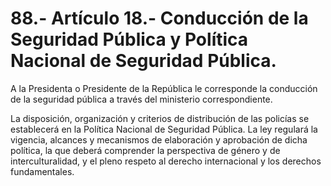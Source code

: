 # 88.- Artículo 18.- Conducción de la Seguridad Pública y Política Nacional de Seguridad  Pública.

A la Presidenta o Presidente de la República le corresponde la conducción de la seguridad pública a través del ministerio correspondiente.&#x20;

La disposición, organización y criterios de distribución de las policías se establecerá en la Política Nacional de Seguridad Pública. La ley regulará la vigencia, alcances y mecanismos de elaboración y aprobación de dicha política, la que deberá comprender la perspectiva de género y de interculturalidad, y el pleno respeto al derecho internacional y los derechos fundamentales.
